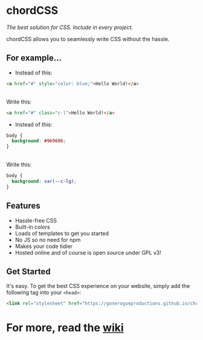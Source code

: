 # chordCSS
<em>The best solution for CSS. Include in every project.</em>

chordCSS allows you to seamlessly write CSS without the hassle.

## For example...
 - Instead of this: 

 ```html
 <a href="#" style="color: blue;">Hello World!</a>
 ```
 
 <br>
 Write this:

 ```html
 <a href="#" class="c-l">Hello World!</a>
 ```

 - Instead of this:

 ```css
 body { 
   background: #969696; 
 }
 ```

 <br>
 Write this:

 ```css
 body { 
   background: var(--c-lg); 
 }
 ```

## Features
- Hassle-free CSS
- Built-in colors
- Loads of templates to get you started
- No JS so no need for npm
- Makes your code tidier
- Hosted online and of course is open source under GPL v3!
## Get Started
It's easy. To get the best CSS experience on your website, simply add the following tag into your `<head>`:

```html
<link rel="stylesheet" href="https://gonerogueproductions.github.io/chordcss/main.css">
```
# For more, read the [wiki ](https://github.com/GoneRogueProductions/chordcss/wiki)
